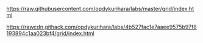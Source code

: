 https://raw.githubusercontent.com/opdykurihara/labs/master/grid/index.html

https://rawcdn.githack.com/opdykurihara/labs/4b527fac1e7aaee9575b97f8193894c1aa023bf4/grid/index.html